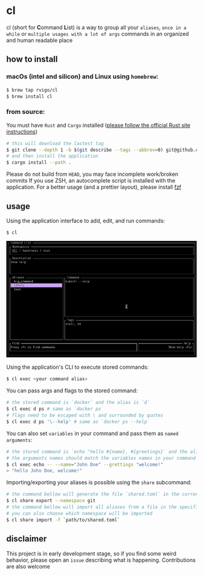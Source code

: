 # cl

cl (short for **C**ommand **L**ist) is a way to group all your `aliases`, `once in a while` or `multiple usages with a lot of args` commands in an organized and human readable place

## how to install

### macOs (intel and silicon) and Linux using `homebrew`:

``` bash
$ brew tap rvigo/cl
$ brew install cl 
```

### from source:
You must have `Rust` and `Cargo` installed ([please follow the official Rust site instructions](https://www.rust-lang.org/tools/install))

  ``` bash
  # this will download the lastest tag 
  $ git clone --depth 1 -b $(git describe --tags --abbrev=0) git@github.com:rvigo/cl.git
  # and then install the application
  $ cargo install --path .
  ```

Please do not build from `HEAD`, you may face incomplete work/broken commits
If you use ZSH, an autocomplete script is installed with the application. For a better usage (and a prettier layout), please install [fzf](https://github.com/junegunn/fzf)

## usage

Using the application interface to add, edit, and run commands:
```bash
$ cl
```

![Overview Gif](.github/media/cl_overview.gif)

Using the application's CLI to execute stored commands:
```bash
$ cl exec <your command alias>
```
You can pass args and flags to the stored command:
```bash
# the stored command is `docker` and the alias is `d`
$ cl exec d ps # same as `docker ps` 
# flags need to be escaped with \ and surrounded by quotes
$ cl exec d ps '\--help' # same as `docker ps --help` 
```

You can also set `variables` in your command and pass them as `named arguments`:
```bash
# the stored command is `echo "hello #{name}, #{greetings}` and the alias is `echo`
# the arguments names should match the variables names in your command
$ cl exec echo -- --name="John Doe" --grettings "welcome!" 
> "hello John Doe, welcome!"
```

Importing/exporting your aliases is possible using the `share` subcommand:
```bash
# the command bellow will generate the file `shared.toml` in the current working directory by default, with all aliases present in the `git` namespace as provided
$ cl share export --namespace git 
# the command bellow will import all aliases from a file in the specified location. 
# you can also choose which namespace will be imported
$ cl share import -f `path/to/shared.toml`
```

## disclaimer
This project is in early development stage, so if you find some weird behavior, please open an `issue` describing what is happening. Contributions are also welcome
